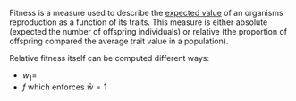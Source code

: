 Fitness is a measure used to describe the [expected value](./expected_value.md) of an organisms reproduction as a function of its traits. This measure is either absolute (expected the number of offspring individuals) or relative (the proportion of offspring compared the average trait value in a population).

Relative fitness itself can be computed different ways:
- $w_1 =$
- $f$ which enforces $\bar{w}=1$ 

